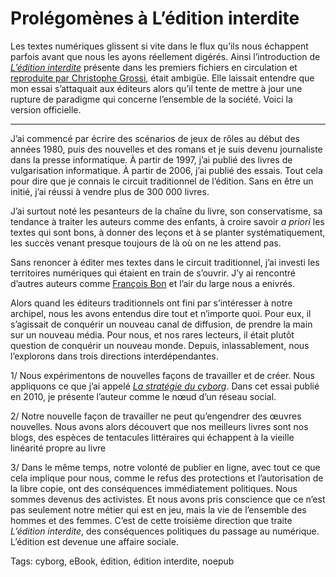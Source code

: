 # Prolégomènes à L&#8217;édition interdite

Les textes numériques glissent si vite dans le flux qu’ils nous échappent parfois avant que nous les ayons réellement digérés. Ainsi l’introduction de [*L’édition interdite*](http://blog.tcrouzet.com/edition-interdite/) présente dans les premiers fichiers en circulation et [reproduite par Christophe Grossi](http://blog.epagine.fr/index.php/2011/03/ledition-interdite-thierry-crouzet-numerikivres/), était ambigüe. Elle laissait entendre que mon essai s’attaquait aux éditeurs alors qu’il tente de mettre à jour une rupture de paradigme qui concerne l’ensemble de la société. Voici la version officielle.<span id="more-21416"></span>

---

J’ai commencé par écrire des scénarios de jeux de rôles au début des années 1980, puis des nouvelles et des romans et je suis devenu journaliste dans la presse informatique. À partir de 1997, j’ai publié des livres de vulgarisation informatique. À partir de 2006, j’ai publié des essais. Tout cela pour dire que je connais le circuit traditionnel de l’édition. Sans en être un initié, j’ai réussi à vendre plus de 300 000 livres.

J’ai surtout noté les pesanteurs de la chaîne du livre, son conservatisme, sa tendance à traiter les auteurs comme des enfants, à croire savoir *a priori* les textes qui sont bons, à donner des leçons et à se planter systématiquement, les succès venant presque toujours de là où on ne les attend pas.

Sans renoncer à éditer mes textes dans le circuit traditionnel, j’ai investi les territoires numériques qui étaient en train de s’ouvrir. J’y ai rencontré d’autres auteurs comme [François Bon](http://www.tierslivre.net/) et l’air du large nous a enivrés.

Alors quand les éditeurs traditionnels ont fini par s’intéresser à notre archipel, nous les avons entendus dire tout et n’importe quoi. Pour eux, il s’agissait de conquérir un nouveau canal de diffusion, de prendre la main sur un nouveau média. Pour nous, et nos rares lecteurs, il était plutôt question de conquérir un nouveau monde. Depuis, inlassablement, nous l’explorons dans trois directions interdépendantes.

1/ Nous expérimentons de nouvelles façons de travailler et de créer. Nous appliquons ce que j’ai appelé [*La stratégie du cyborg*](http://blog.tcrouzet.com/la-strategie-du-cyborg/). Dans cet essai publié en 2010, je présente l’auteur comme le nœud d’un réseau social.

2/ Notre nouvelle façon de travailler ne peut qu’engendrer des œuvres nouvelles. Nous avons alors découvert que nos meilleurs livres sont nos blogs, des espèces de tentacules littéraires qui échappent à la vieille linéarité propre au livre

3/ Dans le même temps, notre volonté de publier en ligne, avec tout ce que cela implique pour nous, comme le refus des protections et l’autorisation de la libre copie, ont des conséquences immédiatement politiques. Nous sommes devenus des activistes. Et nous avons pris conscience que ce n’est pas seulement notre métier qui est en jeu, mais la vie de l’ensemble des hommes et des femmes. C’est de cette troisième direction que traite *L’édition interdite*, des conséquences politiques du passage au numérique. L’édition est devenue une affaire sociale.

Tags: cyborg, eBook, édition, édition interdite, noepub